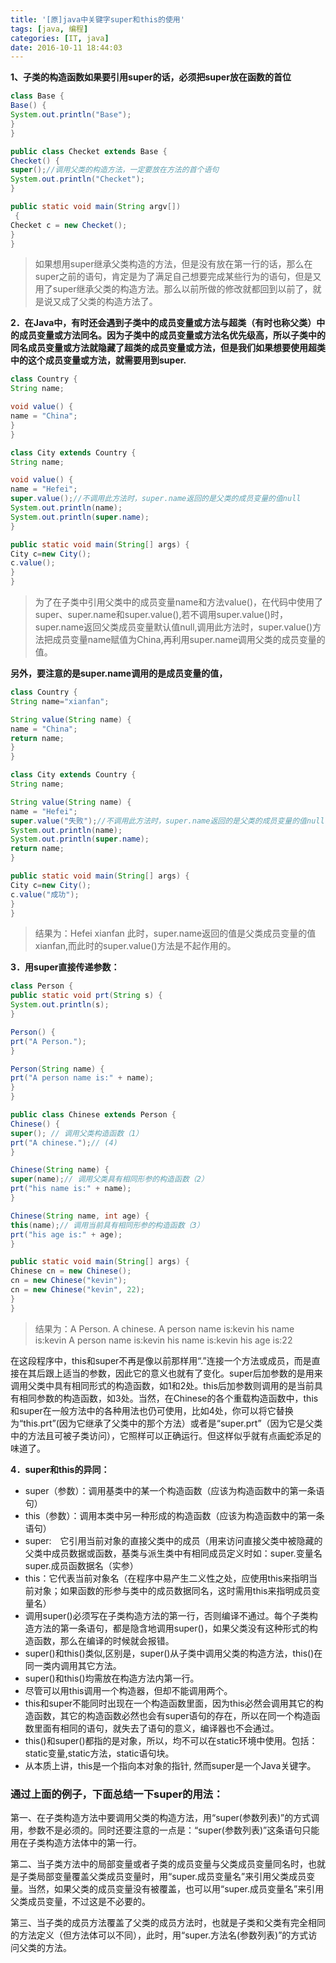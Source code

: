 ```yaml
---
title: '[原]java中关键字super和this的使用'
tags: [java, 编程]
categories: [IT, java]
date: 2016-10-11 18:44:03
---
```


**1、子类的构造函数如果要引用super的话，必须把super放在函数的首位**
``` java
class Base {
Base() {
System.out.println("Base");
}
}

public class Checket extends Base {
Checket() {
super();//调用父类的构造方法，一定要放在方法的首个语句
System.out.println("Checket");
}

public static void main(String argv[])
 {
Checket c = new Checket();
}
}
```
> 如果想用super继承父类构造的方法，但是没有放在第一行的话，那么在super之前的语句，肯定是为了满足自己想要完成某些行为的语句，但是又用了super继承父类的构造方法。那么以前所做的修改就都回到以前了，就是说又成了父类的构造方法了。

**2．在Java中，有时还会遇到子类中的成员变量或方法与超类（有时也称父类）中的成员变量或方法同名。因为子类中的成员变量或方法名优先级高，所以子类中的同名成员变量或方法就隐藏了超类的成员变量或方法，但是我们如果想要使用超类中的这个成员变量或方法，就需要用到super.**

``` java
class Country {
String name;

void value() {
name = "China";
}
}

class City extends Country {
String name;

void value() {
name = "Hefei";
super.value();//不调用此方法时，super.name返回的是父类的成员变量的值null
System.out.println(name);
System.out.println(super.name);
}

public static void main(String[] args) {
City c=new City();
c.value();
}
}
```
> 为了在子类中引用父类中的成员变量name和方法value()，在代码中使用了super、super.name和super.value(),若不调用super.value()时，super.name返回父类成员变量默认值null,调用此方法时，super.value()方法把成员变量name赋值为China,再利用super.name调用父类的成员变量的值。

**另外，要注意的是super.name调用的是成员变量的值，**
``` java
class Country {
String name="xianfan";

String value(String name) {
name = "China";
return name;
}
}

class City extends Country {
String name;

String value(String name) {
name = "Hefei";
super.value("失败");//不调用此方法时，super.name返回的是父类的成员变量的值null
System.out.println(name);
System.out.println(super.name);
return name;
}

public static void main(String[] args) {
City c=new City();
c.value("成功");
}
}
```
> 结果为：Hefei
xianfan
此时，super.name返回的值是父类成员变量的值xianfan,而此时的super.value()方法是不起作用的。

**3．用super直接传递参数：**
``` java
class Person {
public static void prt(String s) {
System.out.println(s);
}

Person() {
prt("A Person.");
}

Person(String name) {
prt("A person name is:" + name);
}
}

public class Chinese extends Person {
Chinese() {
super(); // 调用父类构造函数（1）
prt("A chinese.");// (4)
}

Chinese(String name) {
super(name);// 调用父类具有相同形参的构造函数（2）
prt("his name is:" + name);
}

Chinese(String name, int age) {
this(name);// 调用当前具有相同形参的构造函数（3）
prt("his age is:" + age);
}

public static void main(String[] args) {
Chinese cn = new Chinese();
cn = new Chinese("kevin");
cn = new Chinese("kevin", 22);
}
}
```
> 结果为：A Person.
A chinese.
A person name is:kevin
his name is:kevin
A person name is:kevin
his name is:kevin
his age is:22

在这段程序中，this和super不再是像以前那样用“.”连接一个方法或成员，而是直接在其后跟上适当的参数，因此它的意义也就有了变化。super后加参数的是用来调用父类中具有相同形式的构造函数，如1和2处。this后加参数则调用的是当前具有相同参数的构造函数，如3处。当然，在Chinese的各个重载构造函数中，this和super在一般方法中的各种用法也仍可使用，比如4处，你可以将它替换为“this.prt”(因为它继承了父类中的那个方法）或者是“super.prt”（因为它是父类中的方法且可被子类访问），它照样可以正确运行。但这样似乎就有点画蛇添足的味道了。

**4．super和this的异同：**

-  super（参数）：调用基类中的某一个构造函数（应该为构造函数中的第一条语句）
-  this（参数）：调用本类中另一种形成的构造函数（应该为构造函数中的第一条语句）
-  super:　它引用当前对象的直接父类中的成员（用来访问直接父类中被隐藏的父类中成员数据或函数，基类与派生类中有相同成员定义时如：super.变量名    super.成员函数据名（实参）
-  this：它代表当前对象名（在程序中易产生二义性之处，应使用this来指明当前对象；如果函数的形参与类中的成员数据同名，这时需用this来指明成员变量名）
-  调用super()必须写在子类构造方法的第一行，否则编译不通过。每个子类构造方法的第一条语句，都是隐含地调用super()，如果父类没有这种形式的构造函数，那么在编译的时候就会报错。
-  super()和this()类似,区别是，super()从子类中调用父类的构造方法，this()在同一类内调用其它方法。
-  super()和this()均需放在构造方法内第一行。
-  尽管可以用this调用一个构造器，但却不能调用两个。
-  this和super不能同时出现在一个构造函数里面，因为this必然会调用其它的构造函数，其它的构造函数必然也会有super语句的存在，所以在同一个构造函数里面有相同的语句，就失去了语句的意义，编译器也不会通过。
-  this()和super()都指的是对象，所以，均不可以在static环境中使用。包括：static变量,static方法，static语句块。
-  从本质上讲，this是一个指向本对象的指针, 然而super是一个Java关键字。

### **通过上面的例子，下面总结一下super的用法：**

第一、在子类构造方法中要调用父类的构造方法，用“super(参数列表)”的方式调用，参数不是必须的。同时还要注意的一点是：“super(参数列表)”这条语句只能用在子类构造方法体中的第一行。

第二、当子类方法中的局部变量或者子类的成员变量与父类成员变量同名时，也就是子类局部变量覆盖父类成员变量时，用“super.成员变量名”来引用父类成员变量。当然，如果父类的成员变量没有被覆盖，也可以用“super.成员变量名”来引用父类成员变量，不过这是不必要的。

第三、当子类的成员方法覆盖了父类的成员方法时，也就是子类和父类有完全相同的方法定义（但方法体可以不同），此时，用“super.方法名(参数列表)”的方式访问父类的方法。
